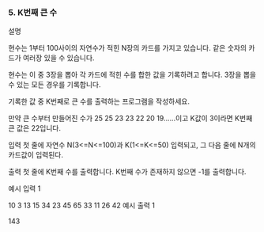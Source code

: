 ### 5. K번째 큰 수

설명

현수는 1부터 100사이의 자연수가 적힌 N장의 카드를 가지고 있습니다. 같은 숫자의 카드가 여러장 있을 수 있습니다.

현수는 이 중 3장을 뽑아 각 카드에 적힌 수를 합한 값을 기록하려고 합니다. 3장을 뽑을 수 있는 모든 경우를 기록합니다.

기록한 값 중 K번째로 큰 수를 출력하는 프로그램을 작성하세요.

만약 큰 수부터 만들어진 수가 25 25 23 23 22 20 19......이고 K값이 3이라면 K번째 큰 값은 22입니다.


입력
첫 줄에 자연수 N(3<=N<=100)과 K(1<=K<=50) 입력되고, 그 다음 줄에 N개의 카드값이 입력된다.


출력
첫 줄에 K번째 수를 출력합니다. K번째 수가 존재하지 않으면 -1를 출력합니다.


예시 입력 1 

10 3
13 15 34 23 45 65 33 11 26 42
예시 출력 1

143